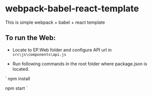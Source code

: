 # webpack-babel-react-template
This is simple webpack + babel + react template
## To run the Web:
* Locate to EP.Web folder and configure API url in `src\js\components\api.js`

* Run following commands in the root folder where package.json is located.

`
npm install

npm start
`
